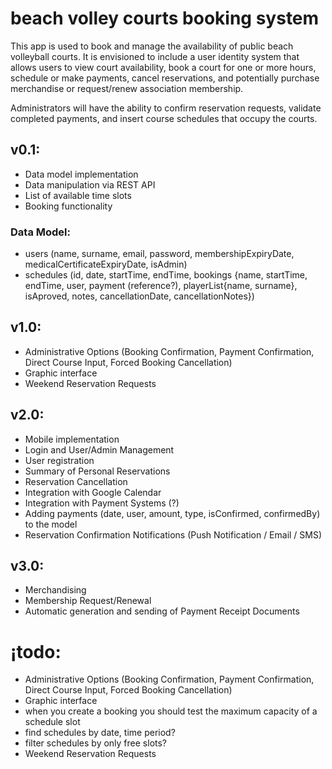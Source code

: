 # beach volley courts booking system

This app is used to book and manage the availability of public beach volleyball courts. It is envisioned to include a user identity system that allows users to view court availability, book a court for one or more hours, schedule or make payments, cancel reservations, and potentially purchase merchandise or request/renew association membership.

Administrators will have the ability to confirm reservation requests, validate completed payments, and insert course schedules that occupy the courts.

## v0.1:
* Data model implementation
* Data manipulation via REST API
* List of available time slots
* Booking functionality

### Data Model:
* users (name, surname, email, password, membershipExpiryDate, medicalCertificateExpiryDate, isAdmin)
* schedules (id, date, startTime, endTime, bookings {name, startTime, endTime, user, payment (reference?), playerList{name, surname}, isAproved, notes, cancellationDate, cancellationNotes})

## v1.0:
* Administrative Options (Booking Confirmation, Payment Confirmation, Direct Course Input, Forced Booking Cancellation)
* Graphic interface
* Weekend Reservation Requests

## v2.0:
* Mobile implementation
* Login and User/Admin Management
* User registration
* Summary of Personal Reservations
* Reservation Cancellation
* Integration with Google Calendar
* Integration with Payment Systems (?)
* Adding payments (date, user, amount, type, isConfirmed, confirmedBy) to the model
* Reservation Confirmation Notifications (Push Notification / Email / SMS)
## v3.0:
* Merchandising
* Membership Request/Renewal
* Automatic generation and sending of Payment Receipt Documents



# ¡todo:
* Administrative Options (Booking Confirmation, Payment Confirmation, Direct Course Input, Forced Booking Cancellation)
* Graphic interface
* when you create a booking you should test the maximum capacity of a schedule slot
* find schedules by date, time period?
* filter schedules by only free slots?
* Weekend Reservation Requests